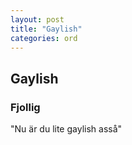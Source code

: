 ```yaml
---
layout: post
title: "Gaylish"
categories: ord
---
```


## Gaylish

### Fjollig

"Nu är du lite gaylish asså"